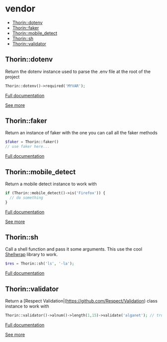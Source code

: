 # vendor

- [Thorin::dotenv](#Thorin_dotenv)
- [Thorin::faker](#Thorin_faker)
- [Thorin::mobile_detect](#Thorin_mobile_detect)
- [Thorin::sh](#Thorin_sh)
- [Thorin::validator](#Thorin_validator)
<a name="Thorin_dotenv"></a>
## Thorin::dotenv
Return the dotenv instance used to parse the .env file at the root of the project
```php
Thorin::dotenv()->required('MYVAR');
```

[Full documentation](/doc/src/functions/vendor/dotenv.md)

[See more](https://github.com/vlucas/phpdotenv)

<a name="Thorin_faker"></a>
## Thorin::faker
Return an instance of faker with the one
you can call all the faker methods
```php
$faker = Thorin::faker()
// use faker here...
```

[Full documentation](/doc/src/functions/vendor/faker.md)

<a name="Thorin_mobile_detect"></a>
## Thorin::mobile_detect
Return a mobile detect instance to work with
```php
if (Thorin::mobile_detect()->is('Firefox')) {
  // do something
}
```

[Full documentation](/doc/src/functions/vendor/mobile_detect.md)

[See more](https://github.com/serbanghita/Mobile-Detect)

<a name="Thorin_sh"></a>
## Thorin::sh
Call a shell function and pass it some arguments.
This use the cool [Shellwrap](https://github.com/MrRio/shellwrap) library to work.
```php
$res = Thorin::sh('ls', '-la');
```

[Full documentation](/doc/src/functions/vendor/sh.md)

<a name="Thorin_validator"></a>
## Thorin::validator
Return a [Respect Validation|(https://github.com/Respect/Validation) class instance to work with
```php
Thorin::validator()->alnum()->length(1,15)->validate('alganet'); // true
```

[Full documentation](/doc/src/functions/vendor/validator.md)

[See more](https://respect-validation.readthedocs.io/en/1.1/)

